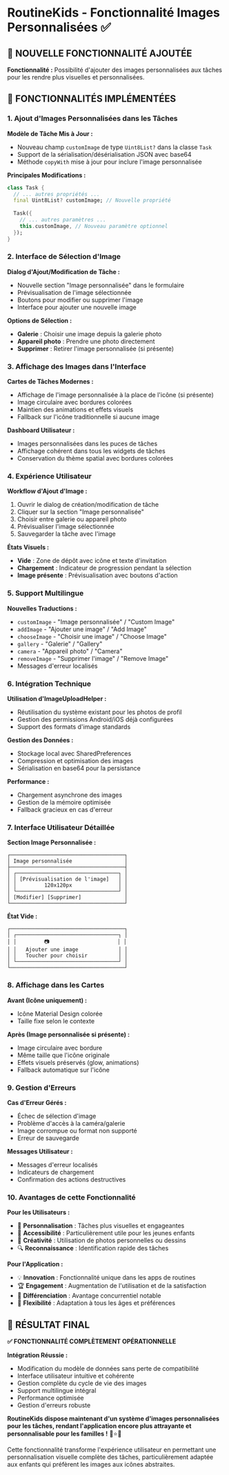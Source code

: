 # RoutineKids - Fonctionnalité Images Personnalisées ✅

## 🎯 NOUVELLE FONCTIONNALITÉ AJOUTÉE

**Fonctionnalité :** Possibilité d'ajouter des images personnalisées aux tâches pour les rendre plus visuelles et personnalisées.

## 📱 FONCTIONNALITÉS IMPLÉMENTÉES

### **1. Ajout d'Images Personnalisées dans les Tâches**

**Modèle de Tâche Mis à Jour :**
- Nouveau champ `customImage` de type `Uint8List?` dans la classe `Task`
- Support de la sérialisation/désérialisation JSON avec base64
- Méthode `copyWith` mise à jour pour inclure l'image personnalisée

**Principales Modifications :**
```dart
class Task {
  // ... autres propriétés ...
  final Uint8List? customImage; // Nouvelle propriété
  
  Task({
    // ... autres paramètres ...
    this.customImage, // Nouveau paramètre optionnel
  });
}
```

### **2. Interface de Sélection d'Image**

**Dialog d'Ajout/Modification de Tâche :**
- Nouvelle section "Image personnalisée" dans le formulaire
- Prévisualisation de l'image sélectionnée
- Boutons pour modifier ou supprimer l'image
- Interface pour ajouter une nouvelle image

**Options de Sélection :**
- **Galerie** : Choisir une image depuis la galerie photo
- **Appareil photo** : Prendre une photo directement
- **Supprimer** : Retirer l'image personnalisée (si présente)

### **3. Affichage des Images dans l'Interface**

**Cartes de Tâches Modernes :**
- Affichage de l'image personnalisée à la place de l'icône (si présente)
- Image circulaire avec bordures colorées
- Maintien des animations et effets visuels
- Fallback sur l'icône traditionnelle si aucune image

**Dashboard Utilisateur :**
- Images personnalisées dans les puces de tâches
- Affichage cohérent dans tous les widgets de tâches
- Conservation du thème spatial avec bordures colorées

### **4. Expérience Utilisateur**

**Workflow d'Ajout d'Image :**
1. Ouvrir le dialog de création/modification de tâche
2. Cliquer sur la section "Image personnalisée"
3. Choisir entre galerie ou appareil photo
4. Prévisualiser l'image sélectionnée
5. Sauvegarder la tâche avec l'image

**États Visuels :**
- **Vide** : Zone de dépôt avec icône et texte d'invitation
- **Chargement** : Indicateur de progression pendant la sélection
- **Image présente** : Prévisualisation avec boutons d'action

### **5. Support Multilingue**

**Nouvelles Traductions :**
- `customImage` - "Image personnalisée" / "Custom Image"
- `addImage` - "Ajouter une image" / "Add Image"
- `chooseImage` - "Choisir une image" / "Choose Image"
- `gallery` - "Galerie" / "Gallery"
- `camera` - "Appareil photo" / "Camera"
- `removeImage` - "Supprimer l'image" / "Remove Image"
- Messages d'erreur localisés

### **6. Intégration Technique**

**Utilisation d'ImageUploadHelper :**
- Réutilisation du système existant pour les photos de profil
- Gestion des permissions Android/iOS déjà configurées
- Support des formats d'image standards

**Gestion des Données :**
- Stockage local avec SharedPreferences
- Compression et optimisation des images
- Sérialisation en base64 pour la persistance

**Performance :**
- Chargement asynchrone des images
- Gestion de la mémoire optimisée
- Fallback gracieux en cas d'erreur

### **7. Interface Utilisateur Détaillée**

**Section Image Personnalisée :**
```
┌─────────────────────────────────────┐
│ Image personnalisée                 │
├─────────────────────────────────────┤
│ ┌─────────────────────────────────┐ │
│ │ [Prévisualisation de l'image]   │ │
│ │         120x120px               │ │
│ └─────────────────────────────────┘ │
│ [Modifier] [Supprimer]              │
└─────────────────────────────────────┘
```

**État Vide :**
```
┌─────────────────────────────────────┐
│ ┌─────────────────────────────────┐ │
│ │         📷                      │ │
│ │   Ajouter une image             │ │
│ │   Toucher pour choisir          │ │
│ └─────────────────────────────────┘ │
└─────────────────────────────────────┘
```

### **8. Affichage dans les Cartes**

**Avant (Icône uniquement) :**
- Icône Material Design colorée
- Taille fixe selon le contexte

**Après (Image personnalisée si présente) :**
- Image circulaire avec bordure
- Même taille que l'icône originale
- Effets visuels préservés (glow, animations)
- Fallback automatique sur l'icône

### **9. Gestion d'Erreurs**

**Cas d'Erreur Gérés :**
- Échec de sélection d'image
- Problème d'accès à la caméra/galerie
- Image corrompue ou format non supporté
- Erreur de sauvegarde

**Messages Utilisateur :**
- Messages d'erreur localisés
- Indicateurs de chargement
- Confirmation des actions destructives

### **10. Avantages de cette Fonctionnalité**

**Pour les Utilisateurs :**
- 🎨 **Personnalisation** : Tâches plus visuelles et engageantes
- 👶 **Accessibilité** : Particulièrement utile pour les jeunes enfants
- 📸 **Créativité** : Utilisation de photos personnelles ou dessins
- 🔍 **Reconnaissance** : Identification rapide des tâches

**Pour l'Application :**
- 💡 **Innovation** : Fonctionnalité unique dans les apps de routines
- 🏆 **Engagement** : Augmentation de l'utilisation et de la satisfaction
- 🌟 **Différenciation** : Avantage concurrentiel notable
- 🎯 **Flexibilité** : Adaptation à tous les âges et préférences

## 🚀 RÉSULTAT FINAL

**✅ FONCTIONNALITÉ COMPLÈTEMENT OPÉRATIONNELLE**

**Intégration Réussie :**
- Modification du modèle de données sans perte de compatibilité
- Interface utilisateur intuitive et cohérente
- Gestion complète du cycle de vie des images
- Support multilingue intégral
- Performance optimisée
- Gestion d'erreurs robuste

**RoutineKids dispose maintenant d'un système d'images personnalisées pour les tâches, rendant l'application encore plus attrayante et personnalisable pour les familles !** 🚀⭐📸

Cette fonctionnalité transforme l'expérience utilisateur en permettant une personnalisation visuelle complète des tâches, particulièrement adaptée aux enfants qui préfèrent les images aux icônes abstraites.